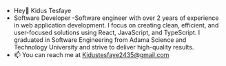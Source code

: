 - Hey👋 Kidus Tesfaye
- Software Developer
-Software engineer with over 2 years of experience in web application development. I focus on creating clean, efficient, and user-focused solutions using React, JavaScript, and TypeScript. I graduated in Software Engineering from Adama Science and Technology University and strive to deliver high-quality results.
- 📫 You can reach me at  Kidustesfaye2435@gmail.com




